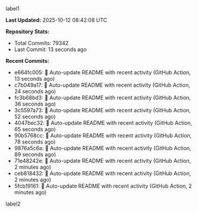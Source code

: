 
label1 
<!-- ACTIVITY_START -->
**Last Updated:** 2025-10-12 08:42:08 UTC

**Repository Stats:**
- Total Commits: 79342
- Last Commit: 13 seconds ago

**Recent Commits:**
- e664fc005: 🤖 Auto-update README with recent activity (GitHub Action, 13 seconds ago)
- c7b049a17: 🤖 Auto-update README with recent activity (GitHub Action, 24 seconds ago)
- fc3b68bd3: 🤖 Auto-update README with recent activity (GitHub Action, 36 seconds ago)
- 3c5597a73: 🤖 Auto-update README with recent activity (GitHub Action, 52 seconds ago)
- 4047bec32: 🤖 Auto-update README with recent activity (GitHub Action, 65 seconds ago)
- 90b5768cc: 🤖 Auto-update README with recent activity (GitHub Action, 78 seconds ago)
- 9876a5c6a: 🤖 Auto-update README with recent activity (GitHub Action, 89 seconds ago)
- 71e48242e: 🤖 Auto-update README with recent activity (GitHub Action, 2 minutes ago)
- ceb818432: 🤖 Auto-update README with recent activity (GitHub Action, 2 minutes ago)
- 5fcb19161: 🤖 Auto-update README with recent activity (GitHub Action, 2 minutes ago)
<!-- ACTIVITY_END -->

label2
